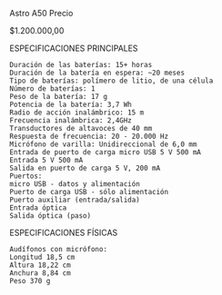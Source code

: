 Astro A50
Precio

$1.200.000,00

ESPECIFICACIONES PRINCIPALES

    Duración de las baterías: 15+ horas
    Duración de la batería en espera: ~20 meses
    Tipo de baterías: polímero de litio, de una célula
    Número de baterías: 1
    Peso de la batería: 17 g
    Potencia de la batería: 3,7 Wh
    Radio de acción inalámbrico: 15 m
    Frecuencia inalámbrica: 2,4GHz
    Transductores de altavoces de 40 mm
    Respuesta de frecuencia: 20 - 20.000 Hz
    Micrófono de varilla: Unidireccional de 6,0 mm
    Entrada de puerto de carga micro USB 5 V 500 mA
    Entrada 5 V 500 mA
    Salida en puerto de carga 5 V, 200 mA
    Puertos:
    micro USB - datos y alimentación
    Puerto de carga USB - sólo alimentación
    Puerto auxiliar (entrada/salida)
    Entrada óptica
    Salida óptica (paso)

 

ESPECIFICACIONES FÍSICAS

    Audífonos con micrófono:
    Longitud 18,5 cm
    Altura 18,22 cm
    Anchura 8,84 cm
    Peso 370 g
